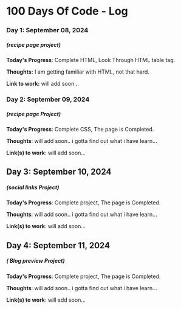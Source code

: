 # 100 Days Of Code - Log

### Day 1: September 08, 2024
##### (recipe page project)

**Today's Progress**: Complete HTML, Look Through HTML table tag.

**Thoughts:** I am getting familiar with HTML, not that hard.

**Link to work:** will add soon...

### Day 2: September 09, 2024
##### (recipe page Project)

**Today's Progress**: Complete CSS, The page is Completed.

**Thoughts**: will add soon.. i gotta find out what i have learn...

**Link(s) to work**: will add soon...

## Day 3: September 10, 2024
##### (social links Project)

**Today's Progress**: Complete project, The page is Completed.

**Thoughts**: will add soon.. i gotta find out what i have learn...

**Link(s) to work**: will add soon...

## Day 4: September 11, 2024
##### ( Blog preview Project)

**Today's Progress**: Complete project, The page is Completed.

**Thoughts**: will add soon.. i gotta find out what i have learn...

**Link(s) to work**: will add soon...





